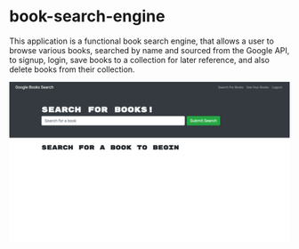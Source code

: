 # book-search-engine

This application is a functional book search engine, that allows a user to browse various books, searched by name and sourced from the Google API, to signup, login, save books to a collection for later reference, and also delete books from their collection.

<img src="./screenshot.png">
